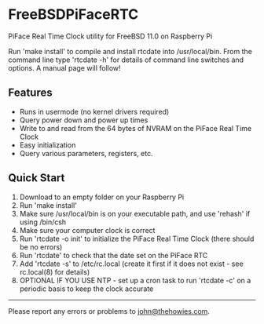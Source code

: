 # FreeBSDPiFaceRTC
PiFace Real Time Clock utility for FreeBSD 11.0 on Raspberry Pi

Run 'make install' to compile and install rtcdate into /usr/local/bin. From
the command line type 'rtcdate -h' for details of command line switches and
options. A manual page will follow!

Features
--------

* Runs in usermode (no kernel drivers required)
* Query power down and power up times
* Write to and read from the 64 bytes of NVRAM on the PiFace Real Time Clock
* Easy initialization
* Query various parameters, registers, etc.

Quick Start
-----------

1. Download to an empty folder on your Raspberry Pi
2. Run 'make install'
3. Make sure /usr/local/bin is on your executable path, and use 'rehash' if
   using /bin/csh
4. Make sure your computer clock is correct
5. Run 'rtcdate -o init' to initialize the PiFace Real Time Clock (there
   should be no errors)
6. Run 'rtcdate' to check that the date set on the PiFace RTC
7. Add 'rtcdate -s' to /etc/rc.local (create it first if it does not exist -
   see rc.local(8) for details)
8. OPTIONAL IF YOU USE NTP - set up a cron task to run 'rtcdate -c' on a
   periodic basis to keep the clock accurate
   
---

Please report any errors or problems to john@thehowies.com.
